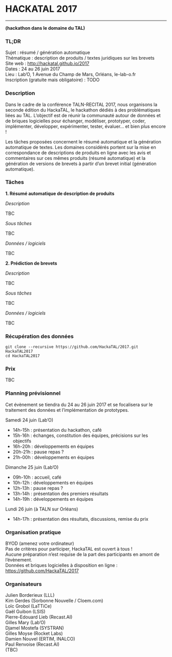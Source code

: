 # HACKATAL 2017
---------------
**(hackathon dans le domaine du TAL)**

<!---
[![Google](https://raw.githubusercontent.com/HackaTAL/2016/gh-pages/logo-google.png)](http://www.google.fr)
[![SYSTRAN](https://raw.githubusercontent.com/HackaTAL/2016/gh-pages/logo-systran.png)](http://www.systran.fr)
[![Recast.ai](https://raw.githubusercontent.com/HackaTAL/2016/gh-pages/logo-recast.png)](http://www.recast.ai)

[![Inalco](https://raw.githubusercontent.com/HackaTAL/2016/gh-pages/logo-inalco.png)](http://www.inalco.fr)
[![LIMSI](https://raw.githubusercontent.com/HackaTAL/2016/gh-pages/logo-limsi.png)](http://www.limsi.fr)
[![LIPN](https://raw.githubusercontent.com/HackaTAL/2016/gh-pages/logo-lipn.png)](http://lipn.univ-paris13.fr)
[![Vocal Apps](https://raw.githubusercontent.com/HackaTAL/2016/gh-pages/logo-vocalapps.png)](http://vocal-apps.com)
--->

### TL;DR

Sujet : résumé / génération automatique  
Thématique : description de produits / textes juridiques sur les brevets  
Site web : http://hackatal.github.io/2017  
Dates : 24 au 26 juin 2017  
Lieu : Lab’O, 1 Avenue du Champ de Mars, Orléans, le-lab-o.fr  
Inscription (gratuite mais obligatoire) : TODO  

### Description

Dans le cadre de la conférence TALN-RECITAL 2017, nous organisons la seconde édition du HackaTAL, le hackathon dédiés à des problématiques liées au TAL. L’objectif est de réunir la communauté autour de données et de briques logicielles pour échanger, modéliser, prototyper, coder, implémenter, développer, expérimenter, tester, évaluer… et bien plus encore !

Les tâches proposées concernent le résumé automatique et la génération automatique de textes. Les domaines considérés portent sur la mise en correspondance de descriptions de produits en ligne avec les avis et commentaires sur ces mêmes produits (résumé automatique) et la génération de versions de brevets à partir d’un brevet initial (génération automatique).

### Tâches

**1. Résumé automatique de description de produits**

*Description*

TBC

*Sous tâches*

TBC

*Données / logiciels*

TBC

**2. Prédiction de brevets**

*Description*

TBC

*Sous tâches*

TBC

*Données / logiciels*

TBC

### Récupération des données

```
git clone --recursive https://github.com/HackaTAL/2017.git  HackaTAL2017
cd HackaTAL2017
```

### Prix

TBC

### Planning prévisionnel

Cet évènement se tiendra du 24 au 26 juin 2017 et se focalisera sur le traitement des données et l’implémentation de prototypes.

Samedi 24 juin (Lab’O)

- 14h-15h : présentation du hackathon, café
- 15h-16h : échanges, constitution des équipes, précisions sur les objectifs
- 16h-20h : développements en équipes
- 20h-21h : pause repas ?
- 21h-00h : développements en équipes

Dimanche 25 juin (Lab’O)

- 09h-10h : accueil, café
- 10h-12h : développements en équipes
- 12h-13h : pause repas ?
- 13h-14h : présentation des premiers résultats
- 14h-19h : développements en équipes

Lundi 26 juin (à TALN sur Orléans)

- 14h-17h : présentation des résultats, discussions, remise du prix


### Organisation pratique

BYOD (amenez votre ordinateur)  
Pas de critères pour participer, HackaTAL est ouvert à tous !  
Aucune préparation n’est requise de la part des participants en amont de l’évènement.  
Données et briques logicielles à disposition en ligne : https://github.com/HackaTAL/2017  

### Organisateurs

Julien Borderieux (LLL)  
Kim Gerdes (Sorbonne Nouvelle / Cloem.com)  
Loïc Grobol (LaTTiCe)  
Gaël Guibon (LSIS)  
Pierre-Edouard Lieb (Recast.AI)  
Gilles Mary (Lab’O)  
Djamel Mostefa (SYSTRAN)  
Gilles Moyse (Rocket Labs)  
Damien Nouvel (ERTIM, INALCO)  
Paul Renvoise (Recast.AI)  
(TBC)
